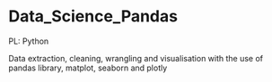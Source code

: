 # Data_Science_Pandas
PL: Python

Data extraction, cleaning, wrangling and visualisation  with the use of pandas library, matplot, seaborn and plotly

